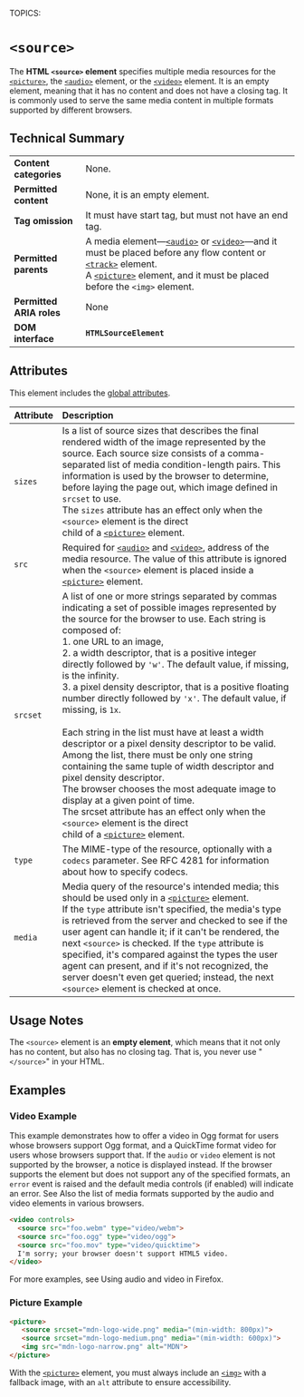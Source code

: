 TOPICS: <source>

# `<source>`

The **HTML `<source>` element** specifies multiple media resources for the [`<picture>`](/en/webfrontend/<picture>),
the [`<audio>`](/en/webfrontend/<audio>) element, or the [`<video>`](/en/webfrontend/<video>) element.
It is an empty element, meaning that it has no content and does not have a closing tag. It is
commonly used to serve the same media content in multiple formats supported by different browsers.

## Technical Summary

|  |  |
| :-- | :-- |
| **Content categories** | None. |
| **Permitted content** | None, it is an empty element. |
| **Tag omission** | It must have start tag, but must not have an end tag. |
| **Permitted parents** | A media element—[`<audio>`](/en/webfrontend/<audio>) or [`<video>`](/en/webfrontend/<video>)—and it must be placed before any flow content or [`<track>`](/en/webfrontend/<track>) element. <br>A [`<picture>`](/en/webfrontend/<picture>) element, and it must be placed before the `<img>` element. |
| **Permitted ARIA roles** | None |
| **DOM interface** | **`HTMLSourceElement`** |

## Attributes

This element includes the [global attributes](/en/webfrontend/HTML_Global_Attributes).

| Attribute | Description |
| :-- | :-- |
| `sizes` | Is a list of source sizes that describes the final rendered width of the image represented by the source. Each source size consists of a comma-separated list of media condition-length pairs. This information is used by the browser to determine, before laying the page out, which image defined in `srcset` to use.<br>The `sizes` attribute has an effect only when the `<source>` element is the direct<br>child of a [`<picture>`](/en/webfrontend/<picture>) element. |
| `src` | Required for [`<audio>`](/en/webfrontend/<audio>) and [`<video>`](/en/webfrontend/<video>), address of the media resource. The value of this attribute is ignored when the `<source>` element is placed inside a [`<picture>`](/en/webfrontend/<picture>) element. |
| `srcset` | A list of one or more strings separated by commas indicating a set of possible images represented by the source for the browser to use. Each string is composed of:<br>1. one URL to an image,<br>2. a width descriptor, that is a positive integer directly followed by `'w'`. The default value, if missing, is the infinity.<br>3. a pixel density descriptor, that is a positive floating number directly followed by `'x'`. The default value, if missing, is `1x`.<br><br>Each string in the list must have at least a width descriptor or a pixel density descriptor to be valid. Among the list, there must be only one string containing the same tuple of width descriptor and pixel density descriptor.<br>The browser chooses the most adequate image to display at a given point of time.<br>The srcset attribute has an effect only when the `<source>` element is the direct<br>child of a [`<picture>`](/en/webfrontend/<picture>) element. |
| `type` | The MIME-type of the resource, optionally with a `codecs` parameter. See RFC 4281 for information about how to specify codecs. |
| `media` | Media query of the resource's intended media; this should be used only in a [`<picture>`](/en/webfrontend/<picture>) element.<br>If the `type` attribute isn't specified, the media's type is retrieved from the server and checked to see if the user agent can handle it; if it can't be rendered, the next `<source>` is checked. If the `type` attribute is specified, it's compared against the types the user agent can present, and if it's not recognized, the server doesn't even get queried; instead, the next `<source>` element is checked at once. |

## Usage Notes

The `<source>` element is an **empty element**, which means that it not only has no content,
but also has no closing tag. That is, you never use "`</source>`" in your HTML.

## Examples

### Video Example

This example demonstrates how to offer a video in Ogg format for users whose browsers support
Ogg format, and a QuickTime format video for users whose browsers support that. If the `audio` or
`video` element is not supported by the browser, a notice is displayed instead.  If the browser
supports the element but does not support any of the specified formats, an `error` event is raised
and the default media controls (if enabled) will indicate an error. See Also the list of
media formats supported by the audio and video elements in various browsers.

```html
<video controls>
  <source src="foo.webm" type="video/webm">
  <source src="foo.ogg" type="video/ogg">
  <source src="foo.mov" type="video/quicktime">
  I'm sorry; your browser doesn't support HTML5 video.
</video>
```

For more examples, see Using audio and video in Firefox.

### Picture Example

```html
<picture>
   <source srcset="mdn-logo-wide.png" media="(min-width: 800px)">
   <source srcset="mdn-logo-medium.png" media="(min-width: 600px)">
   <img src="mdn-logo-narrow.png" alt="MDN">
</picture>
```

With the [`<picture>`](/en/webfrontend/<picture>) element, you must always include an
[`<img>`](/en/webfrontend/<img>) with a fallback image, with an `alt` attribute to ensure accessibility.

